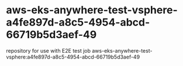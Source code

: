 # aws-eks-anywhere-test-vsphere-a4fe897d-a8c5-4954-abcd-66719b5d3aef-49
repository for use with E2E test job aws-eks-anywhere-test-vsphere:a4fe897d-a8c5-4954-abcd-66719b5d3aef-49
